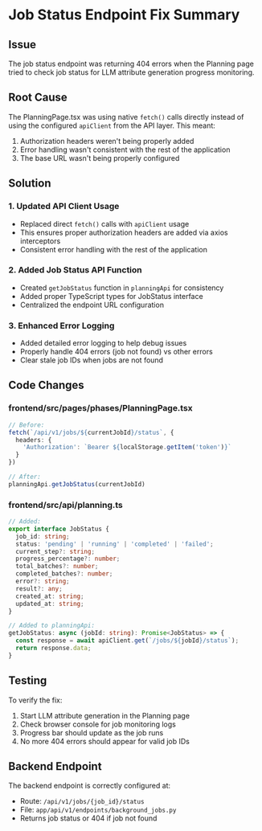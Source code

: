 # Job Status Endpoint Fix Summary

## Issue
The job status endpoint was returning 404 errors when the Planning page tried to check job status for LLM attribute generation progress monitoring.

## Root Cause
The PlanningPage.tsx was using native `fetch()` calls directly instead of using the configured `apiClient` from the API layer. This meant:
1. Authorization headers weren't being properly added
2. Error handling wasn't consistent with the rest of the application
3. The base URL wasn't being properly configured

## Solution

### 1. Updated API Client Usage
- Replaced direct `fetch()` calls with `apiClient` usage
- This ensures proper authorization headers are added via axios interceptors
- Consistent error handling with the rest of the application

### 2. Added Job Status API Function
- Created `getJobStatus` function in `planningApi` for consistency
- Added proper TypeScript types for JobStatus interface
- Centralized the endpoint URL configuration

### 3. Enhanced Error Logging
- Added detailed error logging to help debug issues
- Properly handle 404 errors (job not found) vs other errors
- Clear stale job IDs when jobs are not found

## Code Changes

### frontend/src/pages/phases/PlanningPage.tsx
```typescript
// Before:
fetch(`/api/v1/jobs/${currentJobId}/status`, {
  headers: {
    'Authorization': `Bearer ${localStorage.getItem('token')}`
  }
})

// After:
planningApi.getJobStatus(currentJobId)
```

### frontend/src/api/planning.ts
```typescript
// Added:
export interface JobStatus {
  job_id: string;
  status: 'pending' | 'running' | 'completed' | 'failed';
  current_step?: string;
  progress_percentage?: number;
  total_batches?: number;
  completed_batches?: number;
  error?: string;
  result?: any;
  created_at: string;
  updated_at: string;
}

// Added to planningApi:
getJobStatus: async (jobId: string): Promise<JobStatus> => {
  const response = await apiClient.get(`/jobs/${jobId}/status`);
  return response.data;
}
```

## Testing
To verify the fix:
1. Start LLM attribute generation in the Planning page
2. Check browser console for job monitoring logs
3. Progress bar should update as the job runs
4. No more 404 errors should appear for valid job IDs

## Backend Endpoint
The backend endpoint is correctly configured at:
- Route: `/api/v1/jobs/{job_id}/status`
- File: `app/api/v1/endpoints/background_jobs.py`
- Returns job status or 404 if job not found